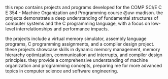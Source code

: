 this repo contains projects and programs developed for the COMP SCI/E C E 354 - Machine Organization and Programming course @uw-madison. the projects demonstrate a deep understanding of fundamental structures of computer systems and the C programming language, with a focus on low-level interrelationships and performance impacts.

the projects include a virtual memory simulator, assembly language programs, C programming assignments, and a compiler design project. these projects showcase skills in dynamic memory management, memory hierarchy optimization, communication and interrupts, and compiler design principles. they provide a comprehensive understanding of machine organization and programming concepts, preparing me for more advanced topics in computer science and software engineering.
